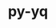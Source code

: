 ---
title: "py-yq"
layout: cache
categories: [package, develop-2024-09-22]
meta: {"versions": ["2.12.2"], "compilers": ["gcc@=10.2.1"], "oss": ["centos7"], "platforms": ["linux"], "targets": ["x86_64_v3"], "stacks": ["developer-tools-manylinux2014", "root"], "num_specs": 1, "num_specs_by_stack": {"root": 1, "developer-tools-manylinux2014": 1}}
spec_details: [{"hash": "m5hxixs6mjusfgbodceohsid5r3nlxul", "compiler": "gcc@=10.2.1", "versions": ["2.12.2"], "os": "centos7", "platform": "linux", "target": "x86_64_v3", "variants": ["build_system=python_pip"], "stacks": ["root", "developer-tools-manylinux2014"], "size": "-", "tarball": "https://binaries.spack.io/develop-2024-09-22/build_cache/linux-centos7-x86_64_v3/gcc-10.2.1/py-yq-2.12.2/linux-centos7-x86_64_v3-gcc-10.2.1-py-yq-2.12.2-m5hxixs6mjusfgbodceohsid5r3nlxul.spack"}]
---